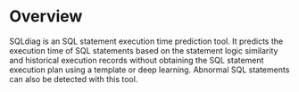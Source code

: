 # Overview<a name="EN-US_TOPIC_0289900425"></a>

SQLdiag is an SQL statement execution time prediction tool. It predicts the execution time of SQL statements based on the statement logic similarity and historical execution records without obtaining the SQL statement execution plan using a template or deep learning. Abnormal SQL statements can also be detected with this tool.

